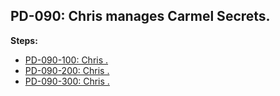 ## PD-090: Chris manages Carmel Secrets.

**Steps:**

- [PD-090-100: Chris .](100)
- [PD-090-200: Chris .](200)
- [PD-090-300: Chris .](300)
